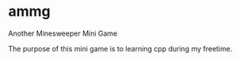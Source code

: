 # ammg
Another Minesweeper Mini Game


The purpose of this mini game is to learning cpp during my freetime.
